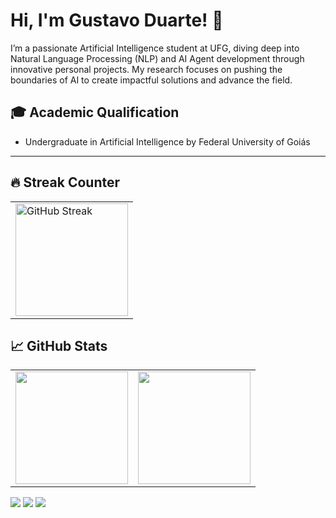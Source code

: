 <div>
  
# Hi, I'm Gustavo Duarte! 🚀

I’m a passionate Artificial Intelligence student at UFG, diving deep into Natural Language Processing (NLP) and AI Agent development through innovative personal projects. 
My research focuses on pushing the boundaries of AI to create impactful solutions and advance the field.
</div>

<div>  
  
## 🎓 Academic Qualification
- Undergraduate in Artificial Intelligence by Federal University of Goiás
</div>

---

## 🔥 Streak Counter

<div>
  <table>
    <tr><td valign="center" halign="center" width="100%">
      <img height="180em" src="https://streak-stats.demolab.com?user=gus-drt&theme=dark" alt="GitHub Streak" />
    </td></tr>
  </table>
</div>

## 📈 GitHub Stats

<div>
  <table>
    <tr>
      <td valign="center" width="50%">
        <img height="180em" src="https://github-readme-stats.vercel.app/api?username=gus-drt&show_icons=true&theme=dark&include_all_commits=true"/>
      </td>
      <td valign="center" width="50%">
        <img height="180em" src="https://github-readme-stats.vercel.app/api/top-langs/?username=gus-drt&langs_count=7&theme=dark"/>
      </td>
    </tr>
  </table>
</div>

<div> 
  <a href="https://instagram.com/gus.drt" target="_blank"><img src="https://img.shields.io/badge/-Instagram-%23E4405F?style=for-the-badge&logo=instagram&logoColor=white" target="_blank"></a>
  <a href = "mailto:gustavoduarte@discente.ufg.br"><img src="https://img.shields.io/badge/-Gmail-%23333?style=for-the-badge&logo=gmail&logoColor=white" target="_blank"></a>
  <a href="https://www.linkedin.com/in/gustavodrt" target="_blank"><img src="https://img.shields.io/badge/-LinkedIn-%230077B5?style=for-the-badge&logo=linkedin&logoColor=white" target="_blank"></a> 
</div>
